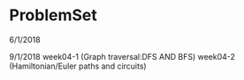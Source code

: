# ProblemSet

6/1/2018


9/1/2018
week04-1  (Graph traversal:DFS AND BFS)
week04-2 (Hamiltonian/Euler paths and circuits)

